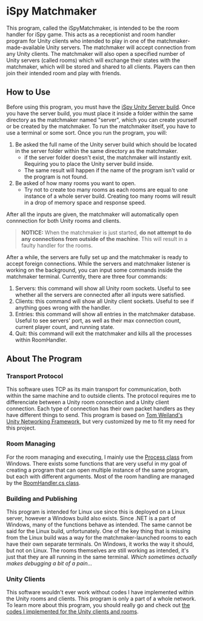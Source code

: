 # iSpy Matchmaker
This program, called the iSpyMatchmaker, is intended to be the room handler for iSpy game. This acts as a receptionist and room handler program for Unity clients who intended to play in one of the matchmaker-made-available Unity servers. The matchmaker will accept connection from any Unity clients. The matchmaker will also open a specified number of Unity servers (called rooms) which will exchange their states with the matchmaker, which will be stored and shared to all clients. Players can then join their intended room and play with friends.

## How to Use
  Before using this program, you must have the [iSpy Unity Server build](https://github.com/marvel-natanael/iSpy.git). Once you have the server build, you must place it inside a folder within the same directory as the matchmaker named "server", which you can create yourself or be created by the matchmaker. To run the matchmaker itself, you have to use a terminal or some sort. Once you run the program, you will:
1. Be asked the full name of the Unity server build which should be located in the server folder within the same directory as the matchmaker.
    - if the server folder doesn't exist, the matchmaker will instantly exit. Requiring you to place the Unity server build inside.
    - The same result will happen if the name of the program isn't valid or the program is not found.
2. Be asked of how many rooms you want to open.
    - Try not to create too many rooms as each rooms are equal to one instance of a whole server build. Creating too many rooms will result in a drop of memory space and response speed.

  After all the inputs are given, the matchmaker will automatically open connnection for both Unity rooms and clients.
  
> **NOTICE:** When the matchmaker is just started, **do not attempt to do any connections from outside of the machine**. This will result in a faulty handler for the rooms.

  After a while, the servers are fully set up and the matchmaker is ready to accept foreign connections. While the servers and matchmaker listener is working on the background, you can input some commands inside the matchmaker terminal. Currently, there are three four commands:
1. Servers: this command will show all Unity room sockets. Useful to see whether all the servers are connected after all inputs were satisfied.
2. Clients: this command will show all Unity client sockets. Useful to see if anything goes wrong with the handler.
3. Entries: this command will show all entries in the matchmaker database. Useful to see servers' port, as well as their max connection count, current player count, and running state.
4. Quit: this command will exit the matchmaker and kills all the processes within RoomHandler.
  
## About The Program
### Transport Protocol
   This software uses TCP as its main transport for communication, both within the same machine and to outside clients. The protocol requires me to differenciate between a Unity room connection and a Unity client connection. Each type of connection has their own packet handlers as they have different things to send. This program is based on [Tom Weiland's Unity Networking Framework](https://github.com/tom-weiland/tcp-udp-networking/), but very customized by me to fit my need for this project.
   
### Room Managing
  For the room managing and executing, I mainly use the [Process class](https://docs.microsoft.com/en-us/dotnet/api/system.diagnostics.process?view=net-6.0) from Windows. There exists some functions that are very useful in my goal of creating a program that can open multiple instance of the same program, but each with different arguments. Most of the room handling are managed by the [RoomHandler.cs class](https://github.com/LeonardBrowntail/iSpy-Matchmaker/blob/main/RoomHandler.cs).

### Building and Publishing
  This program is intended for Linux use since this is deployed on a Linux server, however a Windows build also exists. Since .NET is a part of Windows, many of the functions behave as intended. The same cannot be said for the Linux build, unfortunately. One of the key thing that is missing from the Linux build was a way for the matchmaker-launched rooms to each have their own separate terminals. On Windows, it works the way it should, but not on Linux. The rooms themselves are still working as intended, it's just that they are all running in the same terminal. _Which sometimes actually makes debugging a bit of a pain..._

### Unity Clients
  This software wouldn't ever work without codes I have implemented within the Unity rooms and clients. This program is only a part of a whole network. To learn more about this program, you should really go and check out [the codes I implemented for the Unity clients and rooms](https://github.com/marvel-natanael/iSpy.git).
